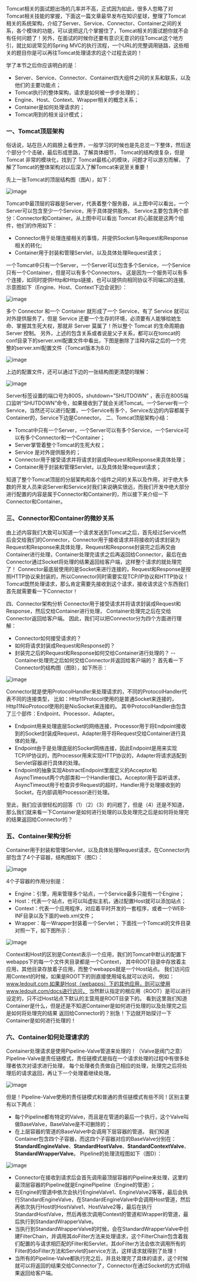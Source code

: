 Tomcat相关的面试题出场的几率并不高，正式因为如此，很多人忽略了对Tomcat相关技能的掌握，下面这一篇文章最早发布在知识星球，整理了Tomcat相关的系统架构，介绍了Server、Service、Connector、Container之间的关系，各个模块的功能，可以说把这几个掌握住了，Tomcat相关的面试题你就不会有任何问题了！另外，在面试的时候你还要有意识无意识的往Tomcat这个地方引，就比如说常见的Spring MVC的执行流程，一个URL的完整调用链路，这些相关的题目你是可以再往Tomcat处理请求的这个过程去说的！

学了本节之后你应该明白的是：

- Server、Service、Connector、Container四大组件之间的关系和联系，以及他们的主要功能点；
- Tomcat执行的整体架构，请求是如何被一步步处理的；
- Engine、Host、Context、Wrapper相关的概念关系；
- Container是如何处理请求的；
- Tomcat用到的相关设计模式；
  
### 一、Tomcat顶层架构
俗话说，站在巨人的肩膀上看世界，一般学习的时候也是先总览一下整体，然后逐个部分个个击破，最后形成思路，了解具体细节，
Tomcat的结构很复杂，但是 Tomcat 非常的模块化，找到了 Tomcat最核心的模块，问题才可以游刃而解，
了解了Tomcat的整体架构对以后深入了解Tomcat来说至关重要！

先上一张Tomcat的顶层结构图（图A），如下：

![image](https://github.com/tianhuan168/Doc/raw/master/img/clipboard.png)
 
Tomcat中最顶层的容器是Server，代表着整个服务器，从上图中可以看出，一个Server可以包含至少一个Service，用于具体提供服务。
Service主要包含两个部分：Connector和Container。从上图中可以看出 Tomcat 的心脏就是这两个组件，他们的作用如下：
  - Connector用于处理连接相关的事情，并提供Socket与Request和Response相关的转化; 
  - Container用于封装和管理Servlet，以及具体处理Request请求；
  
一个Tomcat中只有一个Server，一个Server可以包含多个Service，一个Service只有一个Container，但是可以有多个Connectors，
这是因为一个服务可以有多个连接，如同时提供Http和Https链接，也可以提供向相同协议不同端口的连接,
示意图如下（Engine、Host、Context下边会说到）：

![image](https://github.com/tianhuan168/Doc/raw/master/img/6.png)

多个 Connector 和一个 Container 就形成了一个 Service，有了 Service 就可以对外提供服务了，但是 Service 还要一个生存的环境，必须要有人能够给她生命、掌握其生死大权，那就非 Server 莫属了！所以整个 Tomcat 的生命周期由 Server 控制。
另外，上述的包含关系或者说是父子关系，都可以在tomcat的conf目录下的server.xml配置文件中看出，下图是删除了注释内容之后的一个完整的server.xml配置文件（Tomcat版本为8.0）

![image](https://github.com/tianhuan168/Doc/raw/master/img/7.png)

上边的配置文件，还可以通过下边的一张结构图更清楚的理解：

![image](https://github.com/tianhuan168/Doc/raw/master/img/8.webp)

Server标签设置的端口号为8005，shutdown=”SHUTDOWN” ，表示在8005端口监听“SHUTDOWN”命令，如果接收到了就会关闭Tomcat。一个Server有一个Service，当然还可以进行配置，一个Service有多个，Service左边的内容都属于Container的，Service下边是Connector。
二、Tomcat顶层架构小结：
  - Tomcat中只有一个Server，一个Server可以有多个Service，一个Service可以有多个Connector和一个Container； 
  - Server掌管着整个Tomcat的生死大权； 
  - Service 是对外提供服务的； 
  - Connector用于接受请求并将请求封装成Request和Response来具体处理； 
  - Container用于封装和管理Servlet，以及具体处理request请求；
  
知道了整个Tomcat顶层的分层架构和各个组件之间的关系以及作用，对于绝大多数的开发人员来说Server和Service对我们来说确实很远，而我们开发中绝大部分进行配置的内容是属于Connector和Container的，所以接下来介绍一下Connector和Container。

### 三、Connector和Container的微妙关系
 由上述内容我们大致可以知道一个请求发送到Tomcat之后，首先经过Service然后会交给我们的Connector，Connector用于接收请求并将接收的请求封装为Request和Response来具体处理，Request和Response封装完之后再交由Container进行处理，Container处理完请求之后再返回给Connector，最后在由Connector通过Socket将处理的结果返回给客户端，这样整个请求的就处理完了！
Connector最底层使用的是Socket来进行连接的，Request和Response是按照HTTP协议来封装的，所以Connector同时需要实现TCP/IP协议和HTTP协议！
Tomcat既然处理请求，那么肯定需要先接收到这个请求，接收请求这个东西我们首先就需要看一下Connector！
 
四、Connector架构分析
Connector用于接受请求并将请求封装成Request和Response，然后交给Container进行处理，
Container处理完之后在交给Connector返回给客户端。
因此，我们可以把Connector分为四个方面进行理解：
  - Connector如何接受请求的？ 
  - 如何将请求封装成Request和Response的？ 
  - 封装完之后的Request和Response如何交给Container进行处理的？ 
-- Container处理完之后如何交给Connector并返回给客户端的？
首先看一下Connector的结构图（图B），如下所示：

![image](https://github.com/tianhuan168/Doc/raw/master/img/9.webp)

Connector就是使用ProtocolHandler来处理请求的，不同的ProtocolHandler代表不同的连接类型，
比如：Http11Protocol使用的是普通Socket来连接的，Http11NioProtocol使用的是NioSocket来连接的。
其中ProtocolHandler由包含了三个部件：Endpoint、Processor、Adapter。
  - Endpoint用来处理底层Socket的网络连接，Processor用于将Endpoint接收到的Socket封装成Request，Adapter用于将Request交给Container进行具体的处理。
  - Endpoint由于是处理底层的Socket网络连接，因此Endpoint是用来实现TCP/IP协议的，而Processor用来实现HTTP协议的，Adapter将请求适配到Servlet容器进行具体的处理。
  - Endpoint的抽象实现AbstractEndpoint里面定义的Acceptor和AsyncTimeout两个内部类和一个Handler接口。Acceptor用于监听请求，AsyncTimeout用于检查异步Request的超时，Handler用于处理接收到的Socket，在内部调用Processor进行处理。

至此，我们应该很轻松的回答（1）（2）（3）的问题了，但是（4）还是不知道，
那么我们就来看一下Container是如何进行处理的以及处理完之后是如何将处理完的结果返回给Connector的？

### 五、Container架构分析
Container用于封装和管理Servlet，以及具体处理Request请求，在Connector内部包含了4个子容器，结构图如下（图C）：

![image](https://github.com/tianhuan168/Doc/raw/master/img/10.webp)

4个子容器的作用分别是：
  - Engine：引擎，用来管理多个站点，一个Service最多只能有一个Engine； 
  - Host：代表一个站点，也可以叫虚拟主机，通过配置Host就可以添加站点； 
  - Context：代表一个应用程序，对应着平时开发的一套程序，或者一个WEB-INF目录以及下面的web.xml文件； 
  - Wrapper：每一Wrapper封装着一个Servlet；
下面找一个Tomcat的文件目录对照一下，如下图所示：

![image](https://github.com/tianhuan168/Doc/raw/master/img/11.webp)

Context和Host的区别是Context表示一个应用，我们的Tomcat中默认的配置下webapps下的每一个文件夹目录都是一个Context，
其中ROOT目录中存放着主应用，其他目录存放着子应用，而整个webapps就是一个Host站点。
我们访问应用Context的时候，如果是ROOT下的则直接使用域名就可以访问，
例如：www.ledouit.com,如果是Host（webapps）下的其他应用，则可以使用www.ledouit.com/docs进行访问，
当然默认指定的根应用（ROOT）是可以进行设定的，只不过Host站点下默认的主营用是ROOT目录下的。
看到这里我们知道Container是什么，但是还是不知道Container是如何进行处理的以及处理完之后是如何将处理完的结果
返回给Connector的？别急！下边就开始探讨一下Container是如何进行处理的！

### 六、Container如何处理请求的
Container处理请求是使用Pipeline-Valve管道来处理的！（Valve是阀门之意）
Pipeline-Valve是责任链模式，责任链模式是指在一个请求处理的过程中有很多处理者依次对请求进行处理，
每个处理者负责做自己相应的处理，处理完之后将处理后的请求返回，再让下一个处理着继续处理。

![image](https://github.com/tianhuan168/Doc/raw/master/img/12.webp)

但是！Pipeline-Valve使用的责任链模式和普通的责任链模式有些不同！区别主要有以下两点：
  - 每个Pipeline都有特定的Valve，而且是在管道的最后一个执行，这个Valve叫做BaseValve，BaseValve是不可删除的；
  - 在上层容器的管道的BaseValve中会调用下层容器的管道。
我们知道Container包含四个子容器，而这四个子容器对应的BaseValve分别在：
**StandardEngineValve**、**StandardHostValve**、**StandardContextValve**、**StandardWrapperValve**。
Pipeline的处理流程图如下（图D）：

![image](https://github.com/tianhuan168/Doc/raw/master/img/13.webp)

  - Connector在接收到请求后会首先调用最顶层容器的Pipeline来处理，这里的最顶层容器的Pipeline就是EnginePipeline（Engine的管道）；
  - 在Engine的管道中依次会执行EngineValve1、EngineValve2等等，最后会执行StandardEngineValve，在StandardEngineValve中会调用Host管道，然后再依次执行Host的HostValve1、HostValve2等，最后在执行StandardHostValve，然后再依次调用Context的管道和Wrapper的管道，最后执行到StandardWrapperValve。
  - 当执行到StandardWrapperValve的时候，会在StandardWrapperValve中创建FilterChain，并调用其doFilter方法来处理请求，这个FilterChain包含着我们配置的与请求相匹配的Filter和Servlet，其doFilter方法会依次调用所有的Filter的doFilter方法和Servlet的service方法，这样请求就得到了处理！
  - 当所有的Pipeline-Valve都执行完之后，并且处理完了具体的请求，这个时候就可以将返回的结果交给Connector了，Connector在通过Socket的方式将结果返回给客户端。

